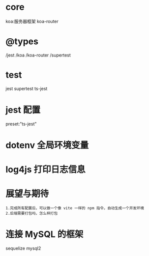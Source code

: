 # core

koa:服务器框架
koa-router

# @types

/jest
/koa
/koa-router
/supertest

# test

jest
supertest
ts-jest

# jest 配置

<!-- jest 本身不支持ts，需要使用ts编译器 -->

preset:"ts-jest"

# dotenv 全局环境变量

# log4js 打印日志信息

# 展望与期待

```
1.完成所有配置后，可以做一个像 vite 一样的 npm 指令，自动生成一个开发环境
2.后端需要打包吗，怎么样打包
```

# 连接 MySQL 的框架

sequelize
mysql2
